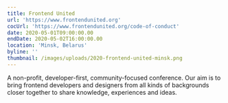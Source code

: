 ```yaml
---
title: Frontend United
url: 'https://www.frontendunited.org'
cocUrl: 'https://www.frontendunited.org/code-of-conduct'
date: 2020-05-01T09:00:00.00
endDate: 2020-05-02T16:00:00.00
location: 'Minsk, Belarus'
byline: ''
thumbnail: /images/uploads/2020-frontend-united-minsk.png
---
```


A non-profit, developer-first, community-focused conference. Our aim is to bring frontend developers and designers from all kinds of backgrounds closer together to share knowledge, experiences and ideas.